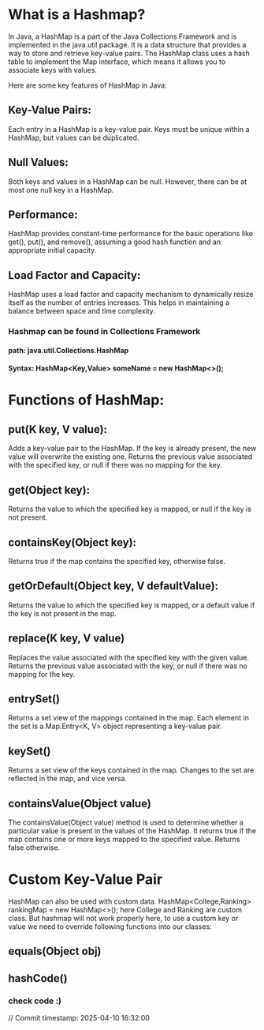 # What is a Hashmap?
In Java, a HashMap is a part of the Java Collections Framework and is implemented in the java.util package. It is a data structure that provides a way to store and retrieve key-value pairs. The HashMap class uses a hash table to implement the Map interface, which means it allows you to associate keys with values.

Here are some key features of HashMap in Java:
## Key-Value Pairs:

Each entry in a HashMap is a key-value pair.
Keys must be unique within a HashMap, but values can be duplicated.

## Null Values:

Both keys and values in a HashMap can be null.
However, there can be at most one null key in a HashMap.

## Performance:

HashMap provides constant-time performance for the basic operations like get(), put(), and remove(), assuming a good hash function and an appropriate initial capacity.

## Load Factor and Capacity:

HashMap uses a load factor and capacity mechanism to dynamically resize itself as the number of entries increases. This helps in maintaining a balance between space and time complexity.

### Hashmap can be found in Collections Framework 
#### path: java.util.Collections.HashMap
#### Syntax: HashMap<Key,Value> someName = new HashMap<>();

# Functions of HashMap:
## put(K key, V value):
Adds a key-value pair to the HashMap.
If the key is already present, the new value will overwrite the existing one.
Returns the previous value associated with the specified key, or null if there was no mapping for the key.

## get(Object key):
Returns the value to which the specified key is mapped, or null if the key is not present.

## containsKey(Object key):
Returns true if the map contains the specified key, otherwise false.

## getOrDefault(Object key, V defaultValue):
Returns the value to which the specified key is mapped, or a default value if the key is not present in the map.

## replace(K key, V value)
Replaces the value associated with the specified key with the given value.
Returns the previous value associated with the key, or null if there was no mapping for the key.

## entrySet()
Returns a set view of the mappings contained in the map.
Each element in the set is a Map.Entry<K, V> object representing a key-value pair.

## keySet()
Returns a set view of the keys contained in the map.
Changes to the set are reflected in the map, and vice versa.

## containsValue(Object value)
The containsValue(Object value) method is used to determine whether a particular value is present in the values of the HashMap.
It returns true if the map contains one or more keys mapped to the specified value.
Returns false otherwise.


# Custom Key-Value Pair
HashMap can also be used with custom data.
HashMap<College,Ranking> rankingMap = new HashMap<>();
here College and Ranking are custom class.
But hashmap will not work properly here, to use
a custom key or value we need to override following functions into our classes:
## equals(Object obj)
## hashCode()

### check code :)
// Commit timestamp: 2025-04-10 16:32:00